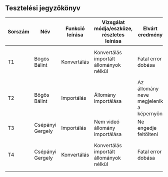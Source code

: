 ## Tesztelési jegyzőkönyv

| Sorszám |Név | Funkció leírása| Vizsgálat módja/eszköze, részletes leírása | Elvárt eredmény| Eredmény |Verzió |
|--|--|--|--|--|--|--|
|T1| Bögös Bálint | Konvertálás | Konvertálás importált állományok nélkül | Fatal error dobása | Hibát dob a pycharmban, de a program tovább fut | Beta 1.1 |
|T2| Bögös Bálint | Importálás | Állomány importálása | Az állomány neve megjelenik a képernyőn | Az állomány neve megjelent | Beta 1.1 |
|T3| Csépányi Gergely | Importálás | Nem videó állomány importálása | Ne engedje feltölteni | Nem engedi feltölteni | Beta 1.1 |
|T4| Csépányi Gergely | Konvertálás | Konvertálás importált állományok nélkül | Fatal error dobása | Hibát dob a pycharm-ban, de a program tovább fut | Beta 1.1 |